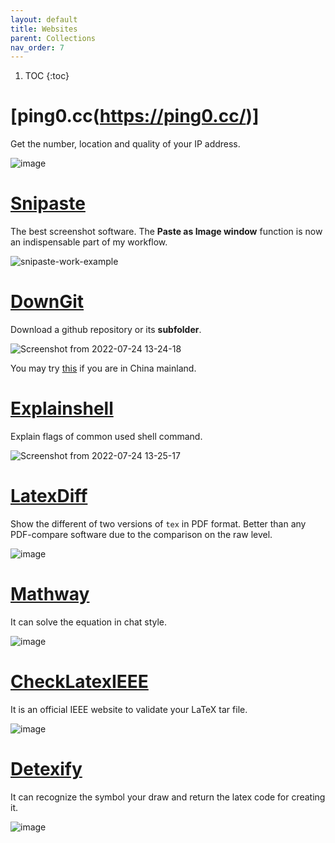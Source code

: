 ```yaml
---
layout: default
title: Websites
parent: Collections
nav_order: 7
---
```

1. TOC
{:toc}

# [ping0.cc(https://ping0.cc/)]
Get the number, location and quality of your IP address.

![image](https://github.com/user-attachments/assets/0e97470f-2d60-4ca9-a136-bdfc3518251f)

# [Snipaste](https://www.snipaste.com/)
The best screenshot software. The **Paste as Image window** function is now an indispensable part of my workflow.

![snipaste-work-example](https://github.com/makecent/makecent.github.io/assets/42603768/7e5f4589-66c1-4acf-9fc6-3745518309a7)

# [DownGit](https://downgit.github.io/#/home)
Download a github repository or its **subfolder**.

![Screenshot from 2022-07-24 13-24-18](https://user-images.githubusercontent.com/42603768/180633504-15b3323a-6165-4688-8882-5cfeea515829.png)

You may try [this](https://github.moeyy.xyz) if you are in China mainland.

# [Explainshell](https://explainshell.com/)
Explain flags of common used shell command.

![Screenshot from 2022-07-24 13-25-17](https://user-images.githubusercontent.com/42603768/180633533-1495705c-c459-46f6-9b93-fe02c25e2c3d.png)

# [LatexDiff](https://3142.nl/latex-diff/)
Show the different of two versions of `tex` in PDF format. Better than any PDF-compare software due to the comparison on the raw level.

![image](https://user-images.githubusercontent.com/42603768/231727141-a18783af-3a02-4e34-95b4-1eadf53809e8.png)


# [Mathway](https://www.mathway.com/Algebra)
It can solve the equation in chat style.

![image](https://github.com/makecent/makecent.github.io/assets/42603768/161155d5-daca-4842-8fb6-384c08cbd061)

# [CheckLatexIEEE](https://latexqc.ieee.org/)
It is an official IEEE website to validate your LaTeX tar file.

![image](https://github.com/makecent/makecent.github.io/assets/42603768/d982272d-18f2-4f87-a1b0-4ebb274a173d)


# [Detexify](https://detexify.kirelabs.org/classify.html)
It can recognize the symbol your draw and return the latex code for creating it.

![image](https://github.com/makecent/makecent.github.io/assets/42603768/5f3bd0ef-2d48-4865-807d-0f915f693773)
